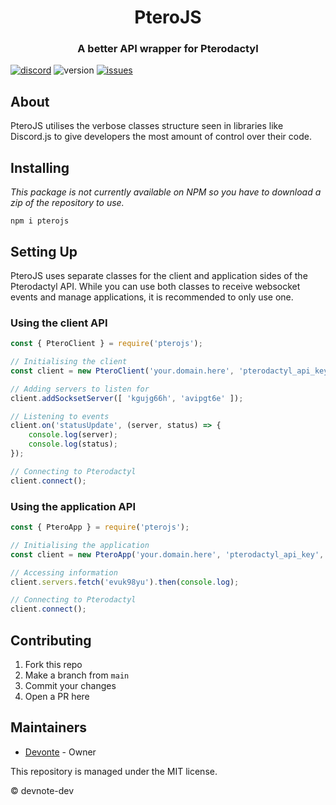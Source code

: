 <h1 align="center">PteroJS</h1>
<h3 align="center"><strong>A better API wrapper for Pterodactyl</strong></h3>

[![discord](https://img.shields.io/badge/discord-5865f2?style=for-the-badge&logo=discord&logoColor=white)](https://discord.gg/rmRw4W5XXz)
![version](https://img.shields.io/badge/version-1.1.0a-3572A5?style=for-the-badge)
[![issues](https://img.shields.io/github/issues/devnote-dev/PteroJS.svg?style=for-the-badge)](https://github.com/devnote-dev/PteroJS/issues)

## About
PteroJS utilises the verbose classes structure seen in libraries like Discord.js to give developers the most amount of control over their code.

## Installing
*This package is not currently available on NPM so you have to download a zip of the repository to use.*
```
npm i pterojs
```

## Setting Up
PteroJS uses separate classes for the client and application sides of the Pterodactyl API. While you can use both classes to receive websocket events and manage applications, it is recommended to only use one.

### Using the client API
```js
const { PteroClient } = require('pterojs');

// Initialising the client
const client = new PteroClient('your.domain.here', 'pterodactyl_api_key', { ws: true });

// Adding servers to listen for
client.addSocksetServer([ 'kgujg66h', 'avipgt6e' ]);

// Listening to events
client.on('statusUpdate', (server, status) => {
    console.log(server);
    console.log(status);
});

// Connecting to Pterodactyl
client.connect();
```

### Using the application API
```js
const { PteroApp } = require('pterojs');

// Initialising the application
const client = new PteroApp('your.domain.here', 'pterodactyl_api_key', { startup:{ fetchServers: true }});

// Accessing information
client.servers.fetch('evuk98yu').then(console.log);

// Connecting to Pterodactyl
client.connect();
```

## Contributing
1. Fork this repo
2. Make a branch from `main`
3. Commit your changes
4. Open a PR here

## Maintainers
* [Devonte](https://github.com/devnote-dev) - Owner

This repository is managed under the MIT license.

© devnote-dev
